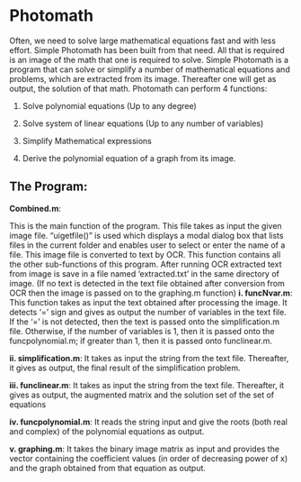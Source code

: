 # Photomath
Often, we need to solve large mathematical equations fast and with less effort. Simple Photomath has been built from that need. All that is required is an image of the math that one is required to solve. Simple Photomath is a program that can solve or simplify a number of mathematical equations and problems, which are extracted from its image. Thereafter one will get as output, the solution of that math. Photomath can perform 4 functions:

1. Solve polynomial equations (Up to any degree)

2. Solve system of linear equations (Up to any number of variables)

3. Simplify Mathematical expressions

4. Derive the polynomial equation of a graph from its image.

## The Program:

**Combined.m**: 

This is the main function of the program. This file takes as input the given image file. “uigetfile()” is used which displays a modal dialog box that lists files in the current folder and enables user to select or enter the name of a file. This image file is converted to text by OCR. This function contains all the other sub-functions of this program. After running OCR extracted text from image is save in a file named ‘extracted.txt’ in the same directory of image. (If no text is detected in the text file obtained after conversion from OCR then the image is passed on to the graphing.m function)
**i. funcNvar.m**: This function takes as input the text obtained after processing the image. It detects ‘=’ sign and gives as output the number of variables in the text file. If the ‘=’ is not detected, then the text is passed onto the simplification.m file. Otherwise, if the number of variables is 1, then it is passed onto the funcpolynomial.m; if greater than 1, then it is passed onto funclinear.m.

**ii. simplification.m**: It takes as input the string from the text file. Thereafter, it gives as output, the final result of the simplification problem.

**iii. funclinear.m**: It takes as input the string from the text file. Thereafter, it gives as output, the augmented matrix and the solution set of the set of equations

**iv. funcpolynomial.m**: It reads the string input and give the roots (both real and complex) of the polynomial equations as output.

**v. graphing.m**: It takes the binary image matrix as input and provides the vector containing the coefficient values (in order of decreasing power of x) and the graph obtained from that equation as output.

